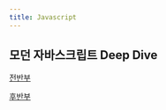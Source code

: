 ```yaml
---
title: Javascript
---
```


## 모던 자바스크립트 Deep Dive

[전반부](./deep-dive/first-half/)

[후반부](./deep-dive/second-half/)

